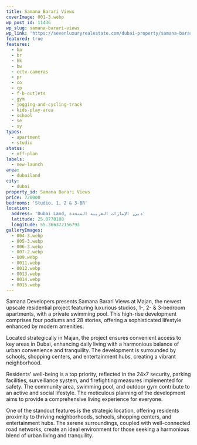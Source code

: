```yaml
---
title: Samana Barari Views
coverImage: 001-3.webp
wp_post_id: 11436
wp_slug: samana-barari-views
wp_link: 'https://sevenluxuryrealestate.com/dubai-property/samana-barari-views/'
featured: true
features:
  - ba
  - br
  - bk
  - bw
  - cctv-cameras
  - pr
  - co
  - cp
  - f-b-outlets
  - gym
  - jogging-and-cycling-track
  - kids-play-area
  - school
  - se
  - sy
types:
  - apartment
  - studio
status:
  - off-plan
labels:
  - new-launch
area:
  - dubailand
city:
  - dubai
property_id: Samana Barari Views
price: 720000
bedrooms: 'Studio, 1, 2 & 3-BR'
location:
  address: 'Dubai Land, دبي, الإمارات العربية المتحدة'
  latitude: 25.0778188
  longitude: 55.366372156793
galleryImages:
  - 004-3.webp
  - 005-3.webp
  - 006-3.webp
  - 007-2.webp
  - 009.webp
  - 0011.webp
  - 0012.webp
  - 0013.webp
  - 0014.webp
  - 0015.webp
---
```


Samana Developers presents Samana Barari Views at Majan, the newest upscale residential project featuring luxurious studios, 1-, 2- & 3-bedroom apartments, with a private swimming pool. This high-rise development comprises four podiums and 28 stories, offering a sophisticated lifestyle enhanced by modern amenities.

Located strategically in Majan, the project ensures convenient access to key areas in Dubai, enhancing daily living with a harmonious balance of urban convenience and tranquility. The development is surrounded by schools, shopping centers, and entertainment hubs, creating a vibrant neighborhood.

Residents' well-being is a top priority, reflected in the 24x7 security, parking facilities, surveillance system, and firefighting measures implemented for safety. The community area, swimming pool, and outdoor gym contribute to an active and social lifestyle. The meticulous planning of the development aims to provide a comprehensive living experience for everyone.

One of the standout features is the strategic location, offering residents proximity to thriving neighborhoods, schools, shopping centers, and entertainment hubs. The serene surroundings, coupled with well-connected road networks, create an ideal environment for those seeking a harmonious blend of urban living and tranquility.
